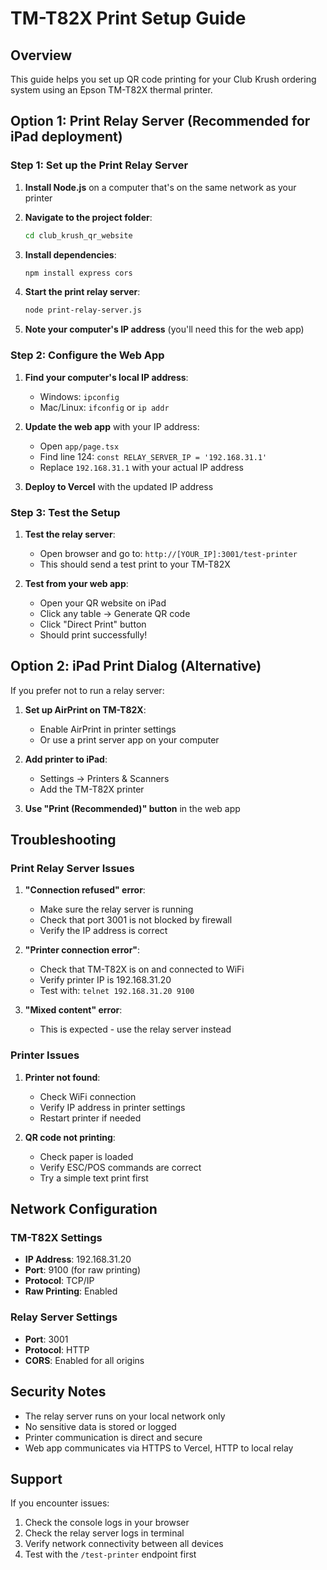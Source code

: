 # TM-T82X Print Setup Guide

## Overview
This guide helps you set up QR code printing for your Club Krush ordering system using an Epson TM-T82X thermal printer.

## Option 1: Print Relay Server (Recommended for iPad deployment)

### Step 1: Set up the Print Relay Server

1. **Install Node.js** on a computer that's on the same network as your printer
2. **Navigate to the project folder**:
   ```bash
   cd club_krush_qr_website
   ```

3. **Install dependencies**:
   ```bash
   npm install express cors
   ```

4. **Start the print relay server**:
   ```bash
   node print-relay-server.js
   ```

5. **Note your computer's IP address** (you'll need this for the web app)

### Step 2: Configure the Web App

1. **Find your computer's local IP address**:
   - Windows: `ipconfig`
   - Mac/Linux: `ifconfig` or `ip addr`

2. **Update the web app** with your IP address:
   - Open `app/page.tsx`
   - Find line 124: `const RELAY_SERVER_IP = '192.168.31.1'`
   - Replace `192.168.31.1` with your actual IP address

3. **Deploy to Vercel** with the updated IP address

### Step 3: Test the Setup

1. **Test the relay server**:
   - Open browser and go to: `http://[YOUR_IP]:3001/test-printer`
   - This should send a test print to your TM-T82X

2. **Test from your web app**:
   - Open your QR website on iPad
   - Click any table → Generate QR code
   - Click "Direct Print" button
   - Should print successfully!

## Option 2: iPad Print Dialog (Alternative)

If you prefer not to run a relay server:

1. **Set up AirPrint on TM-T82X**:
   - Enable AirPrint in printer settings
   - Or use a print server app on your computer

2. **Add printer to iPad**:
   - Settings → Printers & Scanners
   - Add the TM-T82X printer

3. **Use "Print (Recommended)" button** in the web app

## Troubleshooting

### Print Relay Server Issues

1. **"Connection refused" error**:
   - Make sure the relay server is running
   - Check that port 3001 is not blocked by firewall
   - Verify the IP address is correct

2. **"Printer connection error"**:
   - Check that TM-T82X is on and connected to WiFi
   - Verify printer IP is 192.168.31.20
   - Test with: `telnet 192.168.31.20 9100`

3. **"Mixed content" error**:
   - This is expected - use the relay server instead

### Printer Issues

1. **Printer not found**:
   - Check WiFi connection
   - Verify IP address in printer settings
   - Restart printer if needed

2. **QR code not printing**:
   - Check paper is loaded
   - Verify ESC/POS commands are correct
   - Try a simple text print first

## Network Configuration

### TM-T82X Settings
- **IP Address**: 192.168.31.20
- **Port**: 9100 (for raw printing)
- **Protocol**: TCP/IP
- **Raw Printing**: Enabled

### Relay Server Settings
- **Port**: 3001
- **Protocol**: HTTP
- **CORS**: Enabled for all origins

## Security Notes

- The relay server runs on your local network only
- No sensitive data is stored or logged
- Printer communication is direct and secure
- Web app communicates via HTTPS to Vercel, HTTP to local relay

## Support

If you encounter issues:
1. Check the console logs in your browser
2. Check the relay server logs in terminal
3. Verify network connectivity between all devices
4. Test with the `/test-printer` endpoint first

